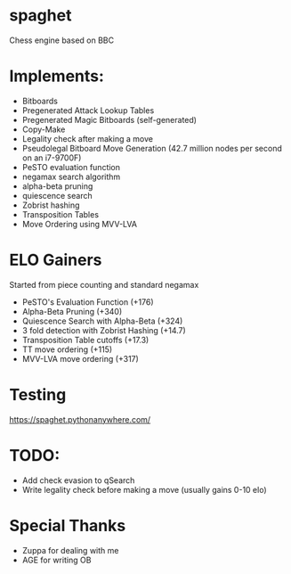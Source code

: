 # spaghet
Chess engine based on BBC


# Implements:
- Bitboards
- Pregenerated Attack Lookup Tables
- Pregenerated Magic Bitboards (self-generated)
- Copy-Make
- Legality check after making a move
- Pseudolegal Bitboard Move Generation (42.7 million nodes per second on an i7-9700F)
- PeSTO evaluation function
- negamax search algorithm
- alpha-beta pruning
- quiescence search
- Zobrist hashing
- Transposition Tables
- Move Ordering using MVV-LVA

# ELO Gainers
Started from piece counting and standard negamax
- PeSTO's Evaluation Function (+176)
- Alpha-Beta Pruning (+340)
- Quiescence Search with Alpha-Beta (+324)
- 3 fold detection with Zobrist Hashing (+14.7)
- Transposition Table cutoffs (+17.3)
- TT move ordering (+115)
- MVV-LVA move ordering (+317)


# Testing
https://spaghet.pythonanywhere.com/

# TODO:
- Add check evasion to qSearch
- Write legality check before making a move (usually gains 0-10 elo)

# Special Thanks
- Zuppa for dealing with me
- AGE for writing OB